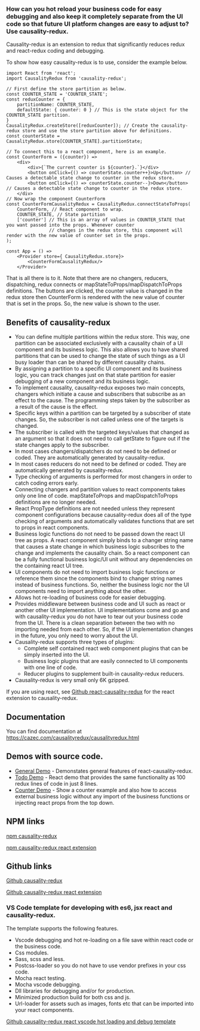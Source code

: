 ### How can you hot reload your business code for easy debugging and also keep it completely separate from the UI code so that future UI platform changes are easy to adjust to? Use causality-redux.

Causality-redux is an extension to redux that significantly reduces redux and react-redux coding and debugging.

To show how easy causality-redux is to use, consider the example below.

```
import React from 'react';
import CausalityRedux from 'causality-redux';

// First define the store partition as below.
const COUNTER_STATE = 'COUNTER_STATE';
const reduxCounter = {
    partitionName: COUNTER_STATE,
    defaultState: { counter: 0 } // This is the state object for the COUNTER_STATE partition.
}
CausalityRedux.createStore([reduxCounter]); // Create the causality-redux store and use the store partition above for definitions.
const counterState = CausalityRedux.store[COUNTER_STATE].partitionState;

// To connect this to a react component, here is an example.
const CounterForm = ({counter}) => 
    <div>
        <div>{`The current counter is ${counter}.`}</div>
        <button onClick={() => counterState.counter++}>Up</button> // Causes a detectable state change to counter in the redux store.
        <button onClick={() => counterState.counter--}>Down</button> // Causes a detectable state change to counter in the redux store.
    </div>
// Now wrap the component CounterForm
const CounterFormCausalityRedux = CausalityRedux.connectStateToProps(
    CounterForm, // React component to wrap.
    COUNTER_STATE, // State partition
    ['counter'] // This is an array of values in COUNTER_STATE that you want passed into the props. Whenever counter 
                // changes in the redux store, this component will render with the new value of counter set in the props.
);

const App = () =>
    <Provider store={ CausalityRedux.store}>
        <CounterFormCausalityRedux/>
    </Provider>
```

That is all there is to it.
Note that there are no changers, reducers, dispatching, redux connects or mapStateToProps/mapDispatchToProps definitions.
The buttons are clicked, the counter value is changed in the redux store then CounterForm is rendered with the new value of counter that is set in the props. So, the new value is shown to the user.


## Benefits of causality-redux
- You can define multiple partitions within the redux store. This way, one partition can be associated exclusively with a causality chain of a UI component and its business logic. This also allows you to have shared partitions that can be used to change the state of such things as a UI busy loader than can be shared by different causality chains.
- By assigning a partition to a specific UI component and its business logic, you can track changes just on that state partition for easier debugging of a new component and its business logic.
- To implement causality, causality-redux exposes two main concepts, changers which initiate a cause and subscribers that subscribe as an effect to the cause. The programming steps taken by the subscriber as a result of the cause is the effect.
- Specific keys within a partition can be targeted by a subscriber of state changes. So, the subscriber is not called unless one of the targets is changed.
- The subscriber is called with the targeted keys/values that changed as an argument so that it does not need to call getState to figure out if the state changes apply to the subscriber.
- In most cases changers/dispatchers do not need to be defined or coded. They are automatically generated by causality-redux.
- In most cases reducers do not need to be defined or coded. They are automatically generated by causality-redux.           
- Type checking of arguments is performed for most changers in order to catch coding errors early.
- Connecting changers and partition values to react components takes only one line of code. mapStateToProps and mapDispatchToProps definitions are no longer needed.
- React PropType definitions are not needed unless they represent component configurations because causality-redux does all of the type checking of arguments and automatically validates functions that are set to props in react components.
- Business logic functions do not need to be passed down the react UI tree as props. A react component simply binds to a changer string name that causes a state change in which business logic subscribes to the change and implements the causality chain. So a react component can be a fully functional business logic/UI unit without any dependencies on the containing react UI tree.
- UI components do not need to import business logic functions or reference them since the components bind to changer string names instead of business functions. So, neither the business logic nor the UI components need to import anything about the other.
- Allows hot re-loading of business code for easier debugging.
- Provides middleware between business code and UI such as react or another other UI implementation. UI implementations come and go and with causality-redux you do not have to tear out your business code from the UI. There is a clean separation between the two with no importing needed from each other. So, if the UI implementation changes in the future, you only need to worry about the UI.
- Causality-redux supports three types of plugins:
  - Complete self contained react web component plugins that can be simply inserted into the UI. 
  - Business logic plugins that are easily connected to UI components with one line of code.
  - Reducer plugins to supplement built-in causality-redux reducers.
- Causality-redux is very small only 6K gzipped.

If you are using react, see [Github react-causality-redux](https://github.com/AndrewBanks10/react-causality-redux) for the react extension to causality-redux.

## Documentation

You can find documentation at <https://cazec.com/causalityredux/causalityredux.html>

## Demos with source code.
- [General Demo](https://cazec.com/causalityredux/causalityreduxdemo.html) - Demonstates general features of react-causality-redux.
- [Todo Demo](https://cazec.com/causalityredux/todo.htm) - React demo that provides the same functionality as 100 redux lines of code in just 8 lines. 
- [Counter Demo](https://cazec.com/causalityredux/countertest.html) - Show a counter example and also how to access external business logic without any import of the business functions or injecting react props from the top down.

## NPM links

[npm causality-redux](https://www.npmjs.com/package/causality-redux)

[npm causality-redux react extension](https://www.npmjs.com/package/react-causality-redux)

## Github links

[Github causality-redux](https://github.com/AndrewBanks10/causality-redux)

[Github causality-redux react extension](https://github.com/AndrewBanks10/react-causality-redux)

### VS Code template for developing with es6, jsx react and causality-redux.
The template supports the following features.
* Vscode debugging and hot re-loading on a file save within react code or the business code. 
* Css modules.
* Sass, scss and less. 
* Postcss-loader so you do not have to use vendor prefixes in your css code.
* Mocha react testing.
* Mocha vscode debugging. 
* Dll libraries for debugging and/or for production.
* Minimized production build for both css and js.
* Url-loader for assets such as images, fonts etc that can be imported into your react components.

[Github causality-redux react vscode hot loading and debug template](https://github.com/AndrewBanks10/react-causality-redux-vscode-template)

